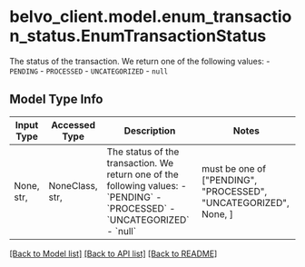 # belvo_client.model.enum_transaction_status.EnumTransactionStatus

The status of the transaction. We return one of the following values:    - `PENDING`   - `PROCESSED`   - `UNCATEGORIZED`   - `null`    

## Model Type Info
Input Type | Accessed Type | Description | Notes
------------ | ------------- | ------------- | -------------
None, str,  | NoneClass, str,  | The status of the transaction. We return one of the following values:    - &#x60;PENDING&#x60;   - &#x60;PROCESSED&#x60;   - &#x60;UNCATEGORIZED&#x60;   - &#x60;null&#x60;     | must be one of ["PENDING", "PROCESSED", "UNCATEGORIZED", None, ] 

[[Back to Model list]](../../README.md#documentation-for-models) [[Back to API list]](../../README.md#documentation-for-api-endpoints) [[Back to README]](../../README.md)

